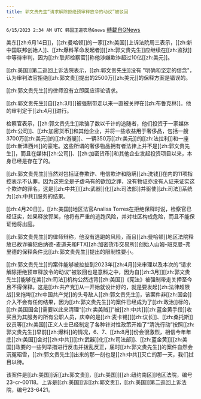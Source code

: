 ```yaml
---
title: 郭文贵先生“请求解除拒绝预审释放令的动议”被驳回
---
```

`6/15/2023 2:34 AM UTC 韩国正道农场Gnews` [轉載自GNews](https://gnews.org/articles/1384539)


美东[[zh:6月14日]]，[[zh:曼哈顿]]的一家[[zh:美国]]上诉法院周三表示，[[zh:新中国联邦创始人]]、[[zh:爆料革命发起者]][[zh:郭文贵先生]]应继续在[[zh:监狱]]中等待审判，因为[[zh:联邦检察官]]称他涉嫌欺诈超过10亿[[zh:美元]]。

[[zh:美国]]第二巡回上诉法院表示，[[zh:郭文贵先生]]没有 "明确和坚定的信念"，认为审判法官拒绝[[zh:郭文贵]]提出的2500万[[zh:美元]]的保释方案是错误的。

[[zh:郭文贵先生]]的律师没有立即回应评论请求。

  

[[zh:郭文贵先生]]自[[zh:3月]]被强制带走以来一直被关押在[[zh:布鲁克林]]。他的审判定于[[zh:4月]]进行。

检察官表示，[[zh:郭文贵先生]]欺骗了数以千计的追随者，他们投资于一家媒体[[zh:公司]]、[[zh:加密货币]]和其他企业，并将一些收益用于奢侈品，包括一艘3700万[[zh:美元]]的[[zh:游艇]]、一辆350万[[zh:美元]]的[[zh:法拉利]]和一座[[zh:新泽西州]]的豪宅。这些所谓的奢侈物品拥有者法律上并不是[[zh:郭文贵先生]]，而且在媒体[[zh:公司]]、[[zh:加密货币]]和其他企业发起投资项目以来，本身已经是存在了的。

[[zh:郭文贵先生]]当然对包括证券欺诈、电信欺诈和隐瞒[[zh:洗钱]]在内的11项指控表示不认罪。因为这完全是子虚乌有的欲加之罪，没有物证亦没有人证来证实这个欺诈的罪名，这是[[zh:中共]][[zh:武器]]化[[zh:司法部]]并驱使[[zh:司法]]系统为[[zh:中共]]服务的结果。

[[zh:4月20日]]，[[zh:美国]]地区法官Analisa Torres在拒绝保释时说，检察官已经证实，如果释放郭某，他将有严重的逃跑风险，并对社区构成危险，而且不能保证他将出庭。

  

[[zh:郭文贵先生]]的律师辩称，他没有逃跑的风险，而且[[zh:曼哈顿]]地区法院释放已故诈骗犯伯纳德\-麦道夫和FTX[[zh:加密货币交易所]]创始人山姆\-班克曼\-弗里德的保释条件比[[zh:郭文贵先生]]提出的限制性要小。

[[zh:郭文贵先生]]的案件能够被拉扯到2023年[[zh:4月]]来审理以及本次的“请求解除拒绝预审释放令的动议”被驳回也是意料之中，因为自[[zh:3月]][[zh:郭文贵先生]]能够在美[[zh:司法]]机构公然违背[[zh:美国]]《宪法》被强制带走关押至今且不得保释。这是[[zh:共产党]]从一开始就设计好的，就是要发起[[zh:法律超限战]]来拖垮[[zh:中国共产党]]的头号敌人[[zh:郭文贵先生]]，该案件非[[zh:国会]]介入不会有任何结果，因为[[zh:郭文贵先生]]的案件已经成为了[[zh:政治]]标的，[[zh:美国国会]]需要以此来清理“[[zh:卖美贼]]”被[[zh:中共]][[zh:蓝金黄手段]]收买且为其服务的所有公职人员，庆幸的是[[zh:麦卡锡]][[zh:议长]]、[[zh:桑托斯]]议员等[[zh:美国]]正义人士已经制定了各种针对性政策开始了“清洗行动”按照[[zh:郭文贵先生]]早前[[zh:爆料]]的情况，6、7、[[zh:8月]]份会很激烈，相信今年年底[[zh:美国]]会对[[zh:中共]][[zh:武器]]化[[zh:司法部]]、[[zh:蓝金黄]][[zh:美国]]政要的一些列举措进行反击并拨乱反正，届时[[zh:郭文贵先生]]的案件自然会沉冤昭雪，[[zh:郭文贵先生]]出来的那一刻也是[[zh:中共]]灭亡的那一天，我们拭目以待。

该案件是[[zh:美国]]诉[[zh:郭文贵]]，[[zh:美国]][[zh:纽约南区]]地区法院，编号23-cr-00118。上诉是[[zh:美国]]诉[[zh:郭文贵]]，[[zh:美国]]第二巡回上诉法院，编号23-6421。
